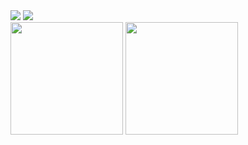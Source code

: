 <div>
<img src="https://github-readme-stats.vercel.app/api?username=ChristianSilvaPaz&count_private=true"/>
<img src="https://github-readme-stats.vercel.app/api/top-langs/?username=ChristianSilvaPaz&amp;layout=compact" style="max-width: 100%;">
</div>

<div>
<img height="180em" src="https://github-readme-stats.vercel.app/api/top-langs/?username=ChristianSilvaPaz&layout=compact&langs_count=7&theme=dracula"/>
<img height="180em" src="https://github-readme-stats.vercel.app/api?username=ChristianSilvaPaz&show_icons=true&theme=dracula&include_all_commits=true&count_private=true"/>
</div>
